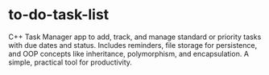 # to-do-task-list
C++ Task Manager app to add, track, and manage standard or priority tasks with due dates and status. Includes reminders, file storage for persistence, and OOP concepts like inheritance, polymorphism, and encapsulation. A simple, practical tool for productivity.
